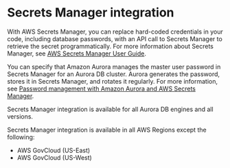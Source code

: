 # Secrets Manager integration<a name="Concepts.Aurora_Fea_Regions_DB-eng.Feature.SecretsManager"></a>

With AWS Secrets Manager, you can replace hard\-coded credentials in your code, including database passwords, with an API call to Secrets Manager to retrieve the secret programmatically\. For more information about Secrets Manager, see [AWS Secrets Manager User Guide](https://docs.aws.amazon.com/secretsmanager/latest/userguide/)\.

You can specify that Amazon Aurora manages the master user password in Secrets Manager for an Aurora DB cluster\. Aurora generates the password, stores it in Secrets Manager, and rotates it regularly\. For more information, see [Password management with Amazon Aurora and AWS Secrets Manager](rds-secrets-manager.md)\.

Secrets Manager integration is available for all Aurora DB engines and all versions\.

Secrets Manager integration is available in all AWS Regions except the following:
+ AWS GovCloud \(US\-East\)
+ AWS GovCloud \(US\-West\)